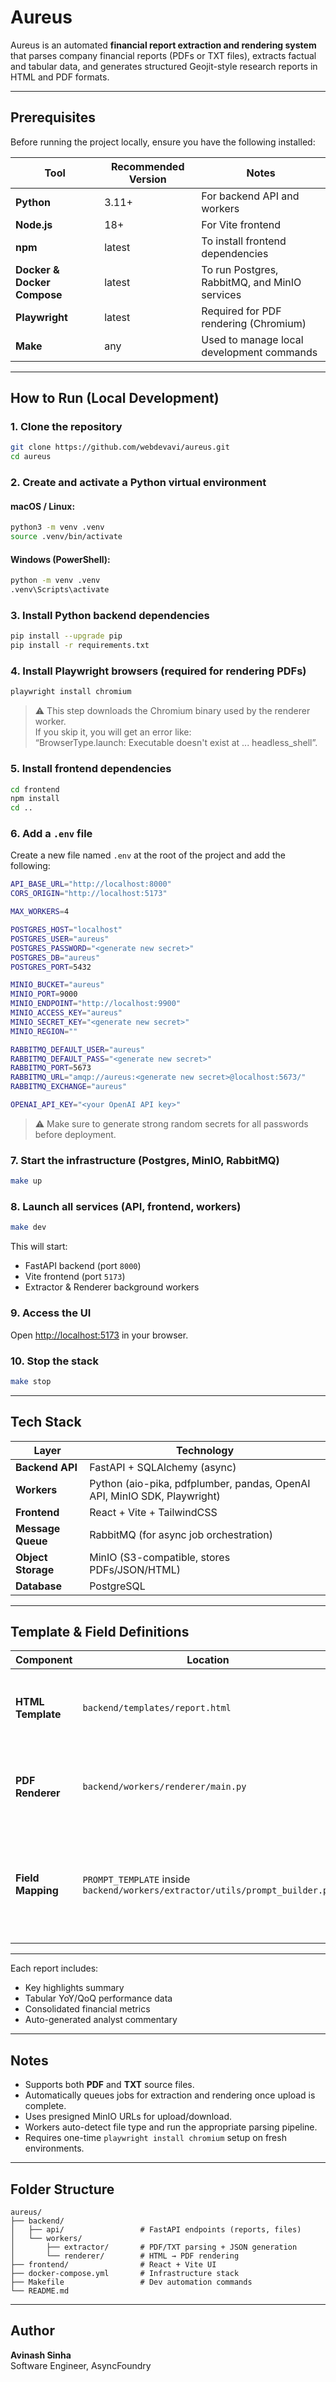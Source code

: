 # Aureus

Aureus is an automated **financial report extraction and rendering system** that parses company financial reports (PDFs or TXT files), extracts factual and tabular data, and generates structured Geojit-style research reports in HTML and PDF formats.

---

## Prerequisites

Before running the project locally, ensure you have the following installed:

| Tool                        | Recommended Version | Notes                                         |
| --------------------------- | ------------------- | --------------------------------------------- |
| **Python**                  | 3.11+               | For backend API and workers                   |
| **Node.js**                 | 18+                 | For Vite frontend                             |
| **npm**                     | latest              | To install frontend dependencies              |
| **Docker & Docker Compose** | latest              | To run Postgres, RabbitMQ, and MinIO services |
| **Playwright**              | latest              | Required for PDF rendering (Chromium)         |
| **Make**                    | any                 | Used to manage local development commands     |

---

## How to Run (Local Development)

### 1. Clone the repository

```bash
git clone https://github.com/webdevavi/aureus.git
cd aureus
```

### 2. Create and activate a Python virtual environment

#### macOS / Linux:

```bash
python3 -m venv .venv
source .venv/bin/activate
```

#### Windows (PowerShell):

```bash
python -m venv .venv
.venv\Scripts\activate
```

### 3. Install Python backend dependencies

```bash
pip install --upgrade pip
pip install -r requirements.txt
```

### 4. Install Playwright browsers (required for rendering PDFs)

```bash
playwright install chromium
```

> ⚠️ This step downloads the Chromium binary used by the renderer worker.  
> If you skip it, you will get an error like:  
> “BrowserType.launch: Executable doesn't exist at ... headless_shell”.

### 5. Install frontend dependencies

```bash
cd frontend
npm install
cd ..
```

### 6. Add a `.env` file

Create a new file named `.env` at the root of the project and add the following:

```bash
API_BASE_URL="http://localhost:8000"
CORS_ORIGIN="http://localhost:5173"

MAX_WORKERS=4

POSTGRES_HOST="localhost"
POSTGRES_USER="aureus"
POSTGRES_PASSWORD="<generate new secret>"
POSTGRES_DB="aureus"
POSTGRES_PORT=5432

MINIO_BUCKET="aureus"
MINIO_PORT=9000
MINIO_ENDPOINT="http://localhost:9900"
MINIO_ACCESS_KEY="aureus"
MINIO_SECRET_KEY="<generate new secret>"
MINIO_REGION=""

RABBITMQ_DEFAULT_USER="aureus"
RABBITMQ_DEFAULT_PASS="<generate new secret>"
RABBITMQ_PORT=5673
RABBITMQ_URL="amqp://aureus:<generate new secret>@localhost:5673/"
RABBITMQ_EXCHANGE="aureus"

OPENAI_API_KEY="<your OpenAI API key>"
```

> ⚠️ Make sure to generate strong random secrets for all passwords before deployment.

### 7. Start the infrastructure (Postgres, MinIO, RabbitMQ)

```bash
make up
```

### 8. Launch all services (API, frontend, workers)

```bash
make dev
```

This will start:

- FastAPI backend (port `8000`)
- Vite frontend (port `5173`)
- Extractor & Renderer background workers

### 9. Access the UI

Open [http://localhost:5173](http://localhost:5173) in your browser.

### 10. Stop the stack

```bash
make stop
```

---

## Tech Stack

| Layer              | Technology                                                               |
| ------------------ | ------------------------------------------------------------------------ |
| **Backend API**    | FastAPI + SQLAlchemy (async)                                             |
| **Workers**        | Python (aio-pika, pdfplumber, pandas, OpenAI API, MinIO SDK, Playwright) |
| **Frontend**       | React + Vite + TailwindCSS                                               |
| **Message Queue**  | RabbitMQ (for async job orchestration)                                   |
| **Object Storage** | MinIO (S3-compatible, stores PDFs/JSON/HTML)                             |
| **Database**       | PostgreSQL                                                               |

---

## Template & Field Definitions

| Component         | Location                                                                     | Description                                                                    |
| ----------------- | ---------------------------------------------------------------------------- | ------------------------------------------------------------------------------ |
| **HTML Template** | `backend/templates/report.html`                                              | Jinja2 template for rendering final HTML reports                               |
| **PDF Renderer**  | `backend/workers/renderer/main.py`                                           | Converts rendered HTML into a styled PDF using Playwright                      |
| **Field Mapping** | `PROMPT_TEMPLATE` inside `backend/workers/extractor/utils/prompt_builder.py` | Defines how LLM interprets and maps financial terms (Sales, EBITDA, PAT, etc.) |

---

Each report includes:

- Key highlights summary
- Tabular YoY/QoQ performance data
- Consolidated financial metrics
- Auto-generated analyst commentary

---

## Notes

- Supports both **PDF** and **TXT** source files.
- Automatically queues jobs for extraction and rendering once upload is complete.
- Uses presigned MinIO URLs for upload/download.
- Workers auto-detect file type and run the appropriate parsing pipeline.
- Requires one-time `playwright install chromium` setup on fresh environments.

---

## Folder Structure

```
aureus/
├── backend/
│   ├── api/                 # FastAPI endpoints (reports, files)
│   └── workers/
│       ├── extractor/       # PDF/TXT parsing + JSON generation
│       └── renderer/        # HTML → PDF rendering
├── frontend/                # React + Vite UI
├── docker-compose.yml       # Infrastructure stack
├── Makefile                 # Dev automation commands
└── README.md
```

---

## Author

**Avinash Sinha**  
Software Engineer, AsyncFoundry
